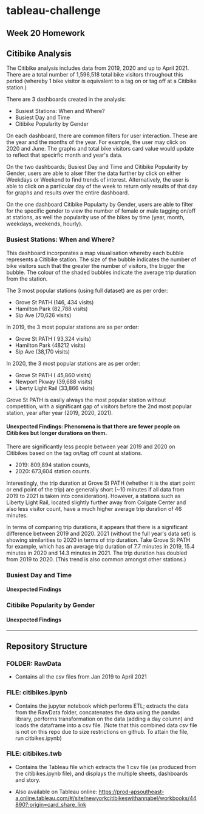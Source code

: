 # tableau-challenge
Week 20 Homework
---------------------------
## Citibike Analysis
The Citibike analysis includes data from 2019, 2020 and up to April 2021. There are a total number of 1,596,518 total bike visitors throughout this period (whereby 1 bike visitor is equivalent to a tag on or tag off at a Citibike station.)

There are 3 dashboards created in the analysis:
- Busiest Stations: When and Where?
- Busiest Day and Time
- Citibike Popularity by Gender

On each dashboard, there are common filters for user interaction. These are the year and the months of the year. 
For example, the user may click on 2020 and June. The graphs and total bike visitors card value would update to reflect that specirfic month and year's data.

On the two dashboards; Busiest Day and Time and Citibike Popularity by Gender, users are able to alser filter the data further by click on either Weekdays or Weekend to find trends of interest. Alternatively, the user is able to click on a particular day of the week to return only results of that day for graphs and results over the entire dashboard.

On the one dashboard Citibike Popularty by Gender, users are able to filter for the specific gender to view the number of female or male tagging on/off at stations, as well the popularity use of the bikes by time (year, month, weekdays, weekends, hourly).

### Busiest Stations: When and Where?
This dashboard incorporates a map visualisation whereby each bubble represents a Citibike station. The size of the bubble indicates the number of bike visitors such that the greater the number of visitors, the bigger the bubble. The colour of the shaded bubbles indicate the average trip duration from the station.

The 3 most popular stations (using full dataset) are as per order:
- Grove St PATH (146, 434 visits)
- Hamilton Park (82,788 visits)
- Sip Ave (70,626 visits)

In 2019, the 3 most popular stations are as per order:
- Grove St PATH ( 93,324 visits)
- Hamilton Park (48212 visits)
- Sip Ave (38,170 visits)

In 2020, the 3 most popular stations are as per order: 
- Grove St PATH ( 45,860 visits)
- Newport Pkway (39,688 visits)
- Liberty Light Rail (33,866 visits)

Grove St PATH is easily always the most popular station without competition, with a significant gap of visitors before the 2nd most popular station, year after year (2019, 2020, 2021). 
#### Unexpected Findings: Phenomena is that there are fewer people on Citibikes but longer durations on them.
There are significantly less people between year 2019 and 2020 on Citibikes based on the tag on/tag off count at stations. 
- 2019: 809,894 station counts, 
- 2020: 673,604 station counts.

Interestingly, the trip duration at Grove St PATH (whether it is the start point or end point of the trip) are generally short (~10 minutes if all data from 2019 to 2021 is taken into consideration). However, a stations such as Liberty Light Rail, located slightly further away from Colgate Center and also less visitor count, have a much higher average trip duration of 46 minutes. 

In terms of comparing trip durations, it appears that there is a significant difference between 2019 and 2020. 2021 (without the full year's data set) is showing similarities to 2020 in terms of trip duration.
Take Grove St PATH for example, which has an average trip duration of 7.7 minutes in 2019, 15.4 minutes in 2020 and 14.3 minutes in 2021. 
The trip duration has doubled from 2019 to 2020. (This trend is also common amongst other stations.)

### Busiest Day and Time





#### Unexpected Findings



### Citibike Popularity by Gender


#### Unexpected Findings





----------------------------
## Repository Structure
### FOLDER: RawData
- Contains all the csv files from Jan 2019 to April 2021

### FILE: citibikes.ipynb
- Contains the jupyter notebook which performs ETL; extracts the data from the RawData folder, concatenates the data using the pandas library, performs transformation on the data (adding a day column) and loads the dataframe into a csv file. (Note that this combined data csv file is not on this repo due to size restrictions on github. To attain the file, run citbikes.ipynb)

### FILE: citibikes.twb
- Contains the Tableau file which extracts the 1 csv file (as produced from the citibikes.ipynb file), and displays the multiple sheets, dashboards and story.
* Also available on Tableau online: https://prod-apsoutheast-a.online.tableau.com/#/site/newyorkcitibikeswithannabel/workbooks/44890?:origin=card_share_link
